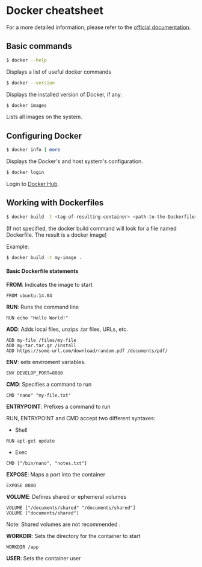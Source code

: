 # Docker cheatsheet
For a more detailed information, please refer to the [official documentation](https://docs.docker.com/).

## Basic commands
```bash
$ docker --help
```
Displays a list of useful docker commands

```bash
$ docker --version
```
Displays the installed version of Docker, if any.
  
```bash
$ docker images
```
Lists all images on the system.

## Configuring Docker
```bash
$ docker info | more
```
Displays the Docker's and host system's configuration.

```bash
$ docker login
```
Login to [Docker Hub](https://hub.docker.com/).

## Working with Dockerfiles
```bash
$ docker build -t <tag-of-resulting-container> <path-to-the-Dockerfile>
```
(If not specified, the docker build command will look for a file named Dockerfile. The result is a docker image)

Example:
```bash
$ docker build -t my-image .
```

#### Basic Dockerfile statements
**FROM**: Indicates the image to start
```Docker
FROM ubuntu:14.04
```

**RUN**: Runs the command line
```Docker
RUN echo "Hello World!"
```

**ADD**: Adds local files, unzips .tar files, URLs, etc.
```Docker
ADD my-file /files/my-file
ADD my-tar.tar.gz /install
ADD https://some-url.com/download/random.pdf /documents/pdf/
```

**ENV**: sets enviroment variables.
```Docker
ENV DEVELOP_PORT=8080
```

**CMD**: Specifies a command to run
```Docker
CMD "nano" "my-file.txt"
```

**ENTRYPOINT**: Prefixes a command to run

RUN, ENTRYPOINT and CMD accept two different syntaxes:
- Shell
```Docker
RUN apt-get update
```
- Exec
```Docker
CMD ["/bin/nano", "notes.txt"]
```

**EXPOSE**: Maps a port into the container
```Docker
EXPOSE 8080
```

**VOLUME**: Defines shared or ephemeral volumes
```Docker
VOLUME ["/documents/shared" "/documents/shared"]
VOLUME ["documents/shared"]
```

Note: Shared volumes are not recommended
.

**WORKDIR**: Sets the directory for the container to start
```Docker
WORKDIR /app
```

**USER**: Sets the container user
